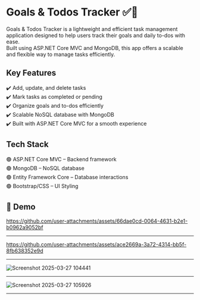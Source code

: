 # Goals & Todos Tracker ✅🎯
Goals & Todos Tracker is a lightweight and efficient task management application designed to help users track their goals and daily to-dos with ease.<br /> 
Built using ASP.NET Core MVC and MongoDB, this app offers a scalable and flexible way to manage tasks efficiently.

## Key Features
✔️ Add, update, and delete tasks<br /> 
✔️ Mark tasks as completed or pending<br /> 
✔️ Organize goals and to-dos efficiently<br /> 
✔️ Scalable NoSQL database with MongoDB<br /> 
✔️ Built with ASP.NET Core MVC for a smooth experience<br /> 

## Tech Stack
🟢 ASP.NET Core MVC – Backend framework<br /> 
🟢 MongoDB – NoSQL database<br /> 
🟢 Entity Framework Core – Database interactions<br /> 
🟢 Bootstrap/CSS – UI Styling<br /> 

## 🔗 Demo
https://github.com/user-attachments/assets/66dae0cd-0064-4631-b2e1-b0962a9052bf<hr />


https://github.com/user-attachments/assets/ace2669a-3a72-4314-bb5f-8fb638352e9d<hr />


![Screenshot 2025-03-27 104441](https://github.com/user-attachments/assets/230ed7a8-d733-414d-bc12-cb957cf69823)<hr />
![Screenshot 2025-03-27 105926](https://github.com/user-attachments/assets/d7f09394-d1fd-4942-8c57-e997f37af5ed)<hr />
